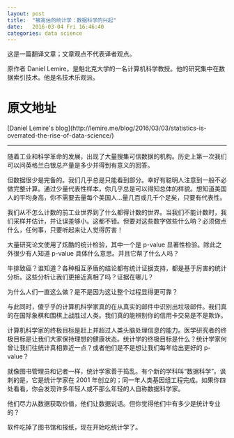 ```yaml
---
layout: post
title:  "被高估的统计学：数据科学的兴起"
date:   2016-03-04 Fri 16:46:40 
categories: data science
---
```


<p>
这是一篇翻译文章；文章观点不代表译者观点。
</p>

<p>
原作者 Daniel Lemire，是魁北克大学的一名计算机科学教授。他的研究集中在数据索引技术。他是名技术乐观派。
</p>

<h1>原文地址</h1>
[Daniel Lemire's blog](http://lemire.me/blog/2016/03/03/statistics-is-overrated-the-rise-of-data-science/)

<hr>

<p>
随着工业和科学革命的发展，出现了大量搜集可信数据的机构。历史上第一次我们可以问英格兰白银总产量是多少并得到有意义的回答。
</p>

<p>
但数据很少是完备的。我们几乎总是只能看到部分。幸好有聪明人注意到一般不必做完整计算。通过少量代表性样本，你几乎总是可以得知总体的样貌。想知道美国人的平均身高，你不需要去量每个美国人...量几百或几千个足矣，只要有代表性。
</p>

<p>
我们从不怎么计数的前工业世界到了什么都得计数的世界。当我们不能计数时，我们采样并估计，并让误差够小。这都不错。但要对这些数字做些什么呐？必须做点什么，任何事，只要听起来让人觉得厉害！
</p>

<p>
大量研究论文使用了炫酷的统计检验，其中一个是 p-value 显著性检验。除此之外很少有人知道 p-value 具体什么意思。并且它帮了什么人吗？
</p>

<p>
牛排致癌？谁知道？各种相互矛盾的结论都有统计证据支持，都是基于厉害的统计分析。这些分析让我们更接近真相了吗？证据在哪儿？
</p>

<p>
为什么人们一直这么做？是不是因为这让整个过程显得更可靠？
</p>

<p>
与此同时，傻乎乎的计算机科学家真的在从真实的邮件中识别出垃圾邮件。我们真的在国际象棋和围棋上战胜过人类。我们真的能辨别你的信用卡交易是不是欺诈。
</p>

<p>
计算机科学家的终极目标是赶上并超过人类头脑处理信息的能力。医学研究者的终极目标是让我们大家保持理想的健康状态。统计学的终极目标是什么？统计学家何曾让我们往统计真相靠近一点？或者他们是不是想让我们每年给出更好的 p-value？
</p>

<p>
就像图书管理员和记者一样，统计学家善于捣乱。有个新的学科叫“数据科学”。讽刺的是，它是统计学家在 2001 年创立的；同一年人类基因组工程完成。如果你四处看看，你会发现许多年轻人或不那么年轻的人自称数据科学家。
</p>

<p>
他们尽力从数据获取价值，他们让数据说话。但你觉得他们中有多少是统计专业的？
</p>

<p>
软件吃掉了图书馆和报纸，现在开始吃统计学了。
</p>
